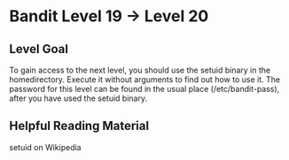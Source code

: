 # Bandit Level 19 -> Level 20

## Level Goal
To gain access to the next level, you should use the setuid binary in the homedirectory. Execute it without arguments to find out how to use it. The password for this level can be found in the usual place (/etc/bandit-pass), after you have used the setuid binary.

## Helpful Reading Material
setuid on Wikipedia
